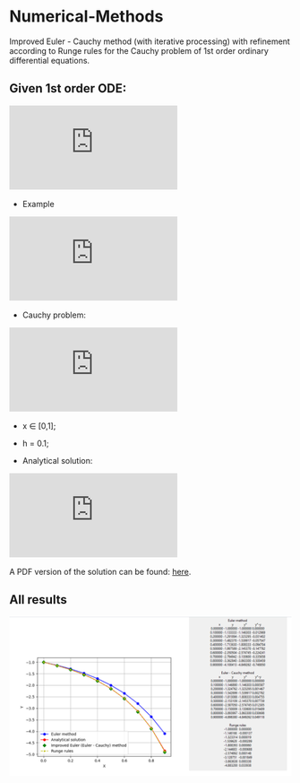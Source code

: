 # Numerical-Methods
Improved Euler - Cauchy method (with iterative processing) with refinement according to Runge rules for the Cauchy problem of 1st order ordinary differential equations.

## Given 1st order ODE:
![equation](https://latex.codecogs.com/gif.latex?%5Cfrac%7Bdy%7D%7Bdx%7D%3Df%28x%2Cy%29)
- Example

![equation](https://latex.codecogs.com/gif.latex?%5Cfrac%7Bdy%7D%7Bdx%7D%3D%5Cfrac%7B-3%20x%20y&plus;8%20y-x%5E%7B2%7D%7D%7Bx%5E%7B2%7D-5%20x&plus;6%7D)

- Cauchy problem:

![equation](https://latex.codecogs.com/gif.latex?x_0%3D0%3B%20%5Cquad%20y_0%3D-1)

- x ∈ [0,1];
- h = 0.1;

- Analytical solution:

![equation](https://latex.codecogs.com/gif.latex?y%3D%5Cfrac%7B-%5Cfrac%7B1%7D%7B4%7Dx%5E4%20&plus;%20%5Cfrac%7B2%7D%7B3%7Dx%5E3%20&plus;%2012%7D%7B%28x%20-2%29%5E2%28x-3%29%7D)

A PDF version of the solution can be found:
[here](https://github.com/L-Kh-Hovhannisyan/Numerical-Methods/blob/main/Analytical%20solution.pdf).

## All results
<p align="center"><img src="Untitled.png">
